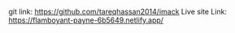 git link: https://github.com/tareqhassan2014/imack
Live site Link: https://flamboyant-payne-6b5649.netlify.app/

